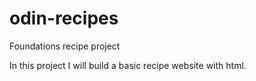 # odin-recipes
Foundations recipe project

In this project I will build a basic recipe website with html.
